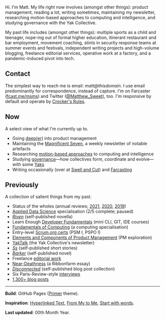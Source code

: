 Hi. I'm Matt. My life right now involves (amongst other things): product management, reading a lot, writing sometimes, maintaining my newsletter, researching motion-based approaches to computing and intelligence, and studying governance with the Yak Collective.

My past life includes (amongst other things): multiple sports as a child and teenager, nope-ing out of formal higher education, itinerant restaurant and bar employment, movement coaching, stints in security response teams at summer events and festivals, independent writing projects and high-volume blogging, freelance editorial services, operative work at a factory, and a pandemic-induced pivot into tech.

## Contact

The simplest way to reach me is email: *matt@thisdomain*. I use email predominantly for correspondence, instead of capture. I'm on Farcaster ([fcast.me/msms](https://fcast.me/msms)) and Twitter ([@Matthew_Sweet](https://twitter.com/Matthew_Sweet)), too. I'm responsive by default and operate by [Crocker's Rules](http://sl4.org/crocker.html).

## Now

A select view of what I'm currently up to.

- Going [deep(er)](https://swellandcut.com/useful-fictions/) into product management
- Maintaining the [Magnificent Seven](https://buttondown.email/mag7), a weekly newsletter of notable artefacts
- Researching [motion-based approaches](https://en.wikipedia.org/wiki/Thomas_Nail) to computing and intelligence
- Studying [governance](https://www.yakcollective.org/projects/yak-online-governance-primer)—how collectives form, coordinate and evolve—with some [Yaks](https://www.yakcollective.org/index.html)
- Writing occasionally (over at [Swell and Cut](https://swellandcut.com)) and [Farcasting](https://www.farcaster.xyz)

## Previously

A collection of salient things from my past.

- Status of the wholes (annual reviews; [2021](https://swellandcut.com/sotw-2021), [2020](https://swellandcut.com/sotw2020), [2019](https://swellandcut.com/2019/01/29/the-status-of-the-wholes/))
- [Applied Data Science](https://www.coursera.org/specializations/data-science-python) specialisation (2/5 complete; paused)
- [*Riven*](https://swellandcut.com/riven) (self-published novella)
- Learn Enough [Developer Fundamentals](https://www.learnenough.com/courses) (mini CLI, GIT, IDE courses)
- [Fundamentals of Computing](https://www.coursera.org/specializations/computer-fundamentals) (a computing specialisation)
- Entry-level [Scrum.org certs](https://www.scrum.org/professional-scrum-certifications) (PSM I, PSPO I)
- [Elements and Components of Product Management](https://swellandcut.com/ecpm) (PM exploration)
- [YakTalk](https://yakcollective.substack.com/) (the Yak Collective's newsletter)
- [*Ss*](https://swellandcut.com/ss) (self-published short stories)
- [*Barker*](https://swellandcut.com/barker) (self-published novel)
- Freelance [editorial work](https://swellandcut.com/editorial)
- [Near-Deathness](https://www.ribbonfarm.com/2018/06/21/near-deathness/) (a Ribbonfarm essay)
- [*Disconnected*](https://swellandcut.com/disconnected) (self-published blog post collection)
- Six Paris-Review-style [interviews](https://swellandcut.com/interviews)
- [1,300+ blog posts](https://swellandcut.com/archive)

---

**Build**: GitHub Pages ([Primer](https://github.com/pages-themes/primer) theme).

**Inspiration**: [Hyperlinked Text](https://sjmulder.nl/en/textonly.html), [From My to Me](https://interfacecritique.net/book/olia-lialina-from-my-to-me/), [Start with words](https://justinjackson.ca/words.html).

**Last updated**: 00th Month Year.
